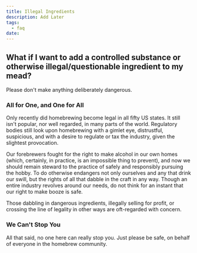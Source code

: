 ```yaml
---
title: Illegal Ingredients
description: Add Later
tags:
  - faq
date:
---
```


## What if I want to add a controlled substance or otherwise illegal/questionable ingredient to my mead?

Please don't make anything deliberately dangerous.

### All for One, and One for All

Only recently did homebrewing become legal in all fifty US states. It still isn't popular, nor well regarded, in many
parts of the world. Regulatory bodies still look upon homebrewing with a gimlet eye, distrustful, suspicious, and with a
desire to regulate or tax the industry, given the slightest provocation.

Our forebrewers fought for the right to make alcohol in our own homes (which, certainly, in practice, is an impossible
thing to prevent), and now we should remain steward to the practice of safely and responsibly pursuing the hobby. To do
otherwise endangers not only ourselves and any that drink our swill, but the rights of all that dabble in the craft in
any way. Though an entire industry revolves around our needs, do not think for an instant that our right to make booze
is safe.

Those dabbling in dangerous ingredients, illegally selling for profit, or crossing the line of legality in other ways
are oft-regarded with concern.

### We Can't Stop You

All that said, no one here can really stop you. Just please be safe, on behalf of everyone in the homebrew community.
